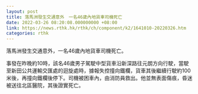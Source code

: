 ```yaml
---
layout: post
title: 落馬洲發生交通意外　一名46歲內地貨車司機死亡
date: 2022-03-26 08:20:08.000000000 +08:00
link: https://news.rthk.hk/rthk/ch/component/k2/1641010-20220326.htm
categories: rthk
---
```


落馬洲發生交通意外，一名46歲內地貨車司機死亡。

事發在昨晚約10時，該名46歲男子駕駛中型貨車沿新深路往元朗方向行駛，當駛至新田公共運輸交匯處的迴旋處時，據報失控撞向鐵欄，貨車其後繼續行駛約100米後，再撞向鐵欄後停下。司機被困車內，由消防員救出。他並無表面傷痕，昏迷被送往北區醫院，其後證實死亡。
